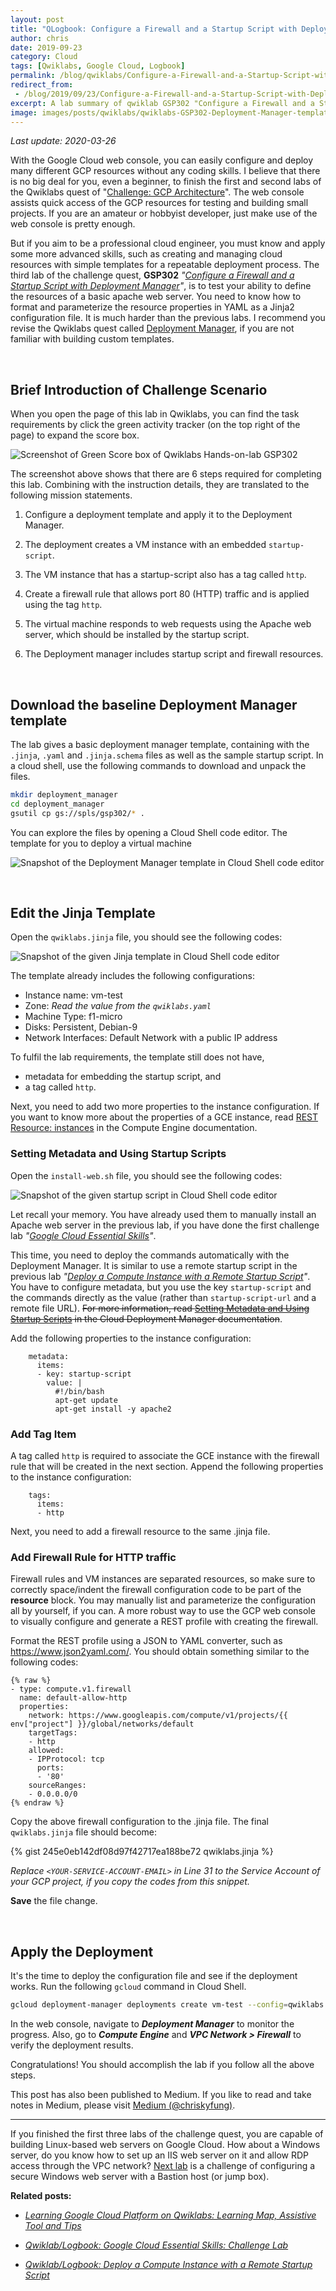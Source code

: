 ```yaml
---
layout: post
title: "QLogbook: Configure a Firewall and a Startup Script with Deployment Manager"
author: chris
date: 2019-09-23
category: Cloud
tags: [Qwiklabs, Google Cloud, Logbook]
permalink: /blog/qwiklabs/Configure-a-Firewall-and-a-Startup-Script-with-Deployment-Manager
redirect_from:
 - /blog/2019/09/23/Configure-a-Firewall-and-a-Startup-Script-with-Deployment-Manager
excerpt: A lab summary of qwiklab GSP302 "Configure a Firewall and a Startup Script with Deployment Manager" | 1. Download the baseline Deployment Manager template | 2. Edit the Jinja Template | 3. Setting Metadata and Using Startup Scripts | 4. Apply the Deployment
image: images/posts/qwiklabs/qwiklabs-GSP302-Deployment-Manager-template-in-Cloud-Shell-Code-Editor.png
---
```


_Last update: 2020-03-26_

<!--more-->

With the Google Cloud web console, you can easily configure and deploy many different GCP resources without any coding skills. I believe that there is no big deal for you, even a beginner, to finish the first and second labs of the Qwiklabs quest of "[Challenge: GCP Architecture](https://google.qwiklabs.com/quests/47)". The web console assists quick access of the GCP resources for testing and building small projects. If you are an amateur or hobbyist developer, just make use of the web console is pretty enough.

But if you aim to be a professional cloud engineer, you must know and apply some more advanced skills, such as creating and managing cloud resources with simple templates for a repeatable deployment process. The third lab of the challenge quest, **GSP302** _"[Configure a Firewall and a Startup Script with Deployment Manager](https://www.qwiklabs.com/focuses/1736?parent=catalog)"_, is to test your ability to define the resources of a basic apache web server. You need to know how to format and parameterize the resource properties in YAML as a Jinja2 configuration file. It is much harder than the previous labs. I recommend you revise
the Qwiklabs quest called [Deployment Manager](https://www.qwiklabs.com/quests/30), if you are not familiar with building custom templates.

<br>

## Brief Introduction of Challenge Scenario

When you open the page of this lab in Qwiklabs, you can find the task requirements by click the green activity tracker (on the top right of the page) to expand the score box.

![Screenshot of Green Score box of Qwiklabs Hands-on-lab GSP302](/images/posts/qwiklabs/score_box_of_qwiklabs_GSP302.png)

The screenshot above shows that there are 6 steps required for completing this lab. Combining with the instruction details, they are translated to the following mission statements.

1. Configure a deployment template and apply it to the Deployment Manager.

2. The deployment creates a VM instance with an embedded `startup-script`.

3. The VM instance that has a startup-script also has a tag called `http`.

4. Create a firewall rule that allows port 80 (HTTP) traffic and is applied using the tag `http`.

5. The virtual machine responds to web requests using the Apache web server, which should be installed by the startup script.

6. The Deployment manager includes startup script and firewall resources.

<br>

## Download the baseline Deployment Manager template

The lab gives a basic deployment manager template, containing with the `.jinja`, `.yaml` and `.jinja.schema` files as well as the sample startup script. In a cloud shell, use the following commands to download and unpack the files.

```bash
mkdir deployment_manager
cd deployment_manager
gsutil cp gs://spls/gsp302/* .
```

You can explore the files by opening a Cloud Shell code editor. The template for you to deploy a virtual machine

![Snapshot of the Deployment Manager template in Cloud Shell code editor](/images/posts/qwiklabs/qwiklabs-GSP302-Deployment-Manager-template-in-Cloud-Shell-Code-Editor.png)

<br>

## Edit the Jinja Template

Open the `qwiklabs.jinja` file, you should see the following codes:

![Snapshot of the given Jinja template in Cloud Shell code editor](/images/posts/qwiklabs/qwiklabs-GSP302-jinja-in-Cloud-Shell-Code-Editor.png)

The template already includes the following configurations:
- Instance name: vm-test
- Zone: _Read the value from the `qwiklabs.yaml`_
- Machine Type: f1-micro
- Disks: Persistent, Debian-9
- Network Interfaces: Default Network with a public IP address

To fulfil the lab requirements, the template still does not have,
- metadata for embedding the startup script, and
- a tag called `http`.

Next, you need to add two more properties to the instance configuration. If you want to know more about the properties of a GCE instance, read [REST Resource: instances](https://cloud.google.com/compute/docs/reference/rest/v1/instances) in the Compute Engine documentation.

### Setting Metadata and Using Startup Scripts

Open the `install-web.sh` file, you should see the following codes:

![Snapshot of the given startup script in Cloud Shell code editor](/images/posts/qwiklabs/qwiklabs-GSP302-install-web-sh-in-Cloud-Shell-Code-Editor.png)

Let recall your memory. You have already used them to manually install an Apache web server in the previous lab, if you have done the first challenge lab _"[Google Cloud Essential Skills](/blog/qwiklabs/Google-Cloud-Essential-Skills-Challenge-Lab)"_.

This time, you need to deploy the commands automatically with the Deployment Manager. It is similar to use a remote startup script in the previous lab _"[Deploy a Compute Instance with a Remote Startup Script](/blog/qwiklabs/Deploy-a-Compute-Instance-with-a-Remote-Startup-Script)"_. You have to configure metadata, but you use the key `startup-script` and the commands directly as the value (rather than `startup-script-url` and a remote file URL). ~~For more information, read [Setting Metadata and Using Startup Scripts](https://cloud.google.com/deployment-manager/docs/step-by-step-guide/setting-metadata-and-startup-scripts) in the Cloud Deployment Manager documentation~~.

Add the following properties to the instance configuration:

```jinja
    metadata:
      items:
      - key: startup-script
        value: |
          #!/bin/bash
          apt-get update
          apt-get install -y apache2
```

### Add Tag Item

A tag called `http` is required to associate the GCE instance with the firewall rule that will be created in the next section. Append the following properties to the instance configuration:

```jinja
    tags:
      items:
      - http
```

Next, you need to add a firewall resource to the same .jinja file.

### Add Firewall Rule for HTTP traffic

Firewall rules and VM instances are separated resources, so make sure to correctly space/indent the firewall configuration code to be part of the **resource** block. You may manually list and parameterize the configuration all by yourself, if you can. A more robust way to use the GCP web console to visually configure and generate a REST profile with creating the firewall.

Format the REST profile using a JSON to YAML converter, such as https://www.json2yaml.com/. You should obtain something similar to the following codes:

```jinja
{% raw %}
- type: compute.v1.firewall
  name: default-allow-http
  properties:
    network: https://www.googleapis.com/compute/v1/projects/{{ env["project"] }}/global/networks/default
    targetTags:
    - http
    allowed:
    - IPProtocol: tcp
      ports:
      - '80'
    sourceRanges:
    - 0.0.0.0/0
{% endraw %}
```

Copy the above firewall configuration to the .jinja file. The final `qwiklabs.jinja` file should become:

{% gist 245e0eb142df08d97f42717ea188be72 qwiklabs.jinja %}

_Replace `<YOUR-SERVICE-ACCOUNT-EMAIL>` in Line 31 to the Service Account of your GCP project, if you copy the codes from this snippet._

**Save** the file change.

<br>

## Apply the Deployment

It's the time to deploy the configuration file and see if the deployment works.
Run the following `gcloud` command in Cloud Shell.

```bash
gcloud deployment-manager deployments create vm-test --config=qwiklabs.yaml
```

In the web console, navigate to **_Deployment Manager_** to monitor the progress. Also, go to **_Compute Engine_** and **_VPC Network > Firewall_** to verify the deployment results.

Congratulations! You should accomplish the lab if you follow all the above steps.

This post has also been published to Medium. If you like to read and take notes in Medium, please visit [Medium (@chriskyfung)](https://medium.com/@chriskyfung/qwiklab-logbook-configure-a-firewall-and-a-startup-script-with-deployment-manager-342f822e5595).

* * *

If you finished the first three labs of the challenge quest, you are capable of building Linux-based web servers on Google Cloud. How about a Windows server, do you know how to set up an IIS web server on it and allow RDP access through the VPC network? [Next lab](https://chriskyfung.github.io/blog/qwiklabs/Configure-Windows-Bastion-Host-with-Terraform-on-GCP) is a challenge of configuring a secure Windows web server with a Bastion host (or jump box).

**Related posts:**

- _[Learning Google Cloud Platform on Qwiklabs: Learning Map, Assistive Tool and Tips](/blog/qwiklabs/Qwiklabs-User-Tips-for-Learning_Google_Cloud_Platform)_

- _[Qwiklab/Logbook: Google Cloud Essential Skills: Challenge Lab](/blog/qwiklabs/Google-Cloud-Essential-Skills-Challenge-Lab)_

- _[Qwiklab/Logbook: Deploy a Compute Instance with a Remote Startup Script](/blog/qwiklabs/Deploy-a-Compute-Instance-with-a-Remote-Startup-Script)_
